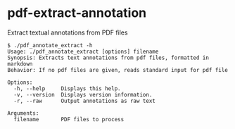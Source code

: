 pdf-extract-annotation
======================

Extract textual annotations from PDF files
```
$ ./pdf_annotate_extract -h
Usage: ./pdf_annotate_extract [options] filename
Synopsis: Extracts text annotations from pdf files, formatted in markdown
Behavior: If no pdf files are given, reads standard input for pdf file

Options:
  -h, --help     Displays this help.
  -v, --version  Displays version information.
  -r, --raw      Output annotations as raw text

Arguments:
  filename       PDF files to process
```
